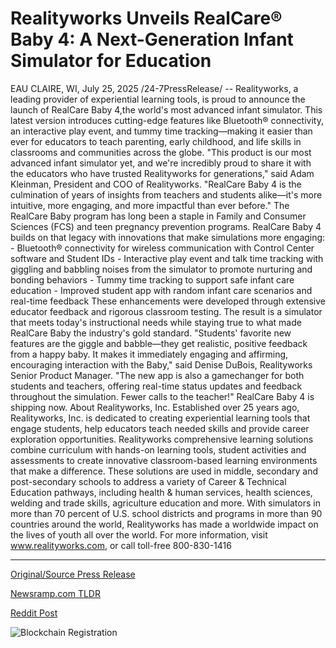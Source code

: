 # Realityworks Unveils RealCare® Baby 4: A Next-Generation Infant Simulator for Education

EAU CLAIRE, WI, July 25, 2025 /24-7PressRelease/ -- Realityworks, a leading provider of experiential learning tools, is proud to announce the launch of RealCare Baby 4,the world's most advanced infant simulator. This latest version introduces cutting-edge features like Bluetooth® connectivity, an interactive play event, and tummy time tracking—making it easier than ever for educators to teach parenting, early childhood, and life skills in classrooms and communities across the globe.  "This product is our most advanced infant simulator yet, and we're incredibly proud to share it with the educators who have trusted Realityworks for generations," said Adam Kleinman, President and COO of Realityworks. "RealCare Baby 4 is the culmination of years of insights from teachers and students alike—it's more intuitive, more engaging, and more impactful than ever before."  The RealCare Baby program has long been a staple in Family and Consumer Sciences (FCS) and teen pregnancy prevention programs. RealCare Baby 4 builds on that legacy with innovations that make simulations more engaging:  - Bluetooth® connectivity for wireless communication with Control Center software and Student IDs - Interactive play event and talk time tracking with giggling and babbling noises from the simulator to promote nurturing and bonding behaviors - Tummy time tracking to support safe infant care education - Improved student app with random infant care scenarios and real-time feedback  These enhancements were developed through extensive educator feedback and rigorous classroom testing. The result is a simulator that meets today's instructional needs while staying true to what made RealCare Baby the industry's gold standard.  "Students' favorite new features are the giggle and babble—they get realistic, positive feedback from a happy baby. It makes it immediately engaging and affirming, encouraging interaction with the Baby," said Denise DuBois, Realityworks Senior Product Manager. "The new app is also a gamechanger for both students and teachers, offering real-time status updates and feedback throughout the simulation. Fewer calls to the teacher!"  RealCare Baby 4 is shipping now.  About Realityworks, Inc.  Established over 25 years ago, Realityworks, Inc. is dedicated to creating experiential learning tools that engage students, help educators teach needed skills and provide career exploration opportunities. Realityworks comprehensive learning solutions combine curriculum with hands-on learning tools, student activities and assessments to create innovative classroom-based learning environments that make a difference. These solutions are used in middle, secondary and post-secondary schools to address a variety of Career & Technical Education pathways, including health & human services, health sciences, welding and trade skills, agriculture education and more. With simulators in more than 70 percent of U.S. school districts and programs in more than 90 countries around the world, Realityworks has made a worldwide impact on the lives of youth all over the world. For more information, visit www.realityworks.com, or call toll-free 800-830-1416 

---

[Original/Source Press Release](https://www.24-7pressrelease.com/press-release/525204/realityworks-unveils-realcare-baby-4-a-next-generation-infant-simulator-for-education)
                    

[Newsramp.com TLDR](https://newsramp.com/curated-news/realityworks-launches-realcare-baby-4-the-future-of-infant-simulation/73bcf7bc18e998d0ec017ad40ec9a98d) 

 



[Reddit Post](https://www.reddit.com/r/technology_press/comments/1m8styl/realityworks_launches_realcare_baby_4_the_future/) 



![Blockchain Registration](https://cdn.newsramp.app/24-7PressRelease/qrcode/257/25/camcCeLw.webp)